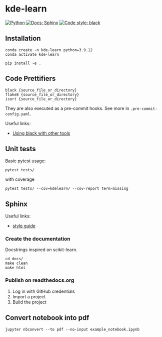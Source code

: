 # kde-learn

<a href="https://www.python.org/"><img alt="Python" src="https://img.shields.io/badge/-Python 3.9+-blue?style=for-the-badge&logo=python&logoColor=white"></a>
<a href="https://kde-learn.readthedocs.io/en/latest//"><img alt="Docs: Sphinx" src="https://readthedocs.org/projects/pip/badge/?version=latest&style=for-the-badge"></a>
<a href="https://black.readthedocs.io/en/stable/"><img alt="Code style: black" src="https://img.shields.io/badge/code%20style-black-black.svg?style=for-the-badge&labelColor=gray"></a>

## Installation

```shell
conda create -n kde-learn python=3.9.12
conda activate kde-learn

pip install -e .
```

## Code Prettifiers

```
black {source_file_or_directory}
flake8 {source_file_or_directory}
isort {source_file_or_directory}
```

They are also executed as a pre-commit hooks. See more in `.pre-commit-config.yaml`.

Useful links:
 - [Using black with other tools](https://black.readthedocs.io/en/stable/guides/using_black_with_other_tools.html)

## Unit tests

Basic pytest usage:
```
pytest tests/
```

with coverage
```
pytest tests/ --cov=kdelearn/ --cov-report term-missing
```

## Sphinx

Useful links:
 - [style guide](https://documentation-style-guide-sphinx.readthedocs.io/en/latest/style-guide.html)


### Create the documentation

Docstrings inspired on scikit-learn.

```
cd docs/
make clean
make html
```

### Publish on readthedocs.org

1. Log in with GitHub credentials
2. Import a project
3. Build the project

## Convert notebook into pdf
```
jupyter nbconvert --to pdf --no-input example_notebook.ipynb
```
